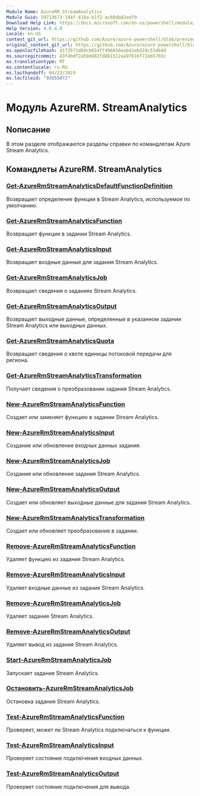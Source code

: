 ```yaml
---
Module Name: AzureRM.StreamAnalytics
Module Guid: 59713673-194f-418a-b1f2-ac60db82edf9
Download Help Link: https://docs.microsoft.com/en-us/powershell/module/azurerm.streamanalytics
Help Version: 4.0.4.0
Locale: en-US
content_git_url: https://github.com/Azure/azure-powershell/blob/preview/src/ResourceManager/StreamAnalytics/Commands.StreamAnalytics/help/AzureRM.StreamAnalytics.md
original_content_git_url: https://github.com/Azure/azure-powershell/blob/preview/src/ResourceManager/StreamAnalytics/Commands.StreamAnalytics/help/AzureRM.StreamAnalytics.md
ms.openlocfilehash: d173571d69cb654ff496656eabd1ebd19c53d64d
ms.sourcegitcommit: 43f4bdf2a59dd82fd881512aa9761bf72eb5703c
ms.translationtype: MT
ms.contentlocale: ru-RU
ms.lasthandoff: 04/23/2019
ms.locfileid: "93555072"
---
```

# Модуль AzureRM. StreamAnalytics
## Nописание
В этом разделе отображаются разделы справки по командлетам Azure Stream Analytics.

## Командлеты AzureRM. StreamAnalytics
### [Get-AzureRmStreamAnalyticsDefaultFunctionDefinition](Get-AzureRmStreamAnalyticsDefaultFunctionDefinition.md)
Возвращает определение функции в Stream Analytics, используемое по умолчанию.

### [Get-AzureRmStreamAnalyticsFunction](Get-AzureRmStreamAnalyticsFunction.md)
Возвращает функции в задании Stream Analytics.

### [Get-AzureRmStreamAnalyticsInput](Get-AzureRmStreamAnalyticsInput.md)
Возвращает входные данные для задания Stream Analytics.

### [Get-AzureRmStreamAnalyticsJob](Get-AzureRmStreamAnalyticsJob.md)
Возвращает сведения о заданиях Stream Analytics.

### [Get-AzureRmStreamAnalyticsOutput](Get-AzureRmStreamAnalyticsOutput.md)
Возвращает выходные данные, определенные в указанном задании Stream Analytics или выходных данных.

### [Get-AzureRmStreamAnalyticsQuota](Get-AzureRmStreamAnalyticsQuota.md)
Возвращает сведения о квоте единицы потоковой передачи для региона.

### [Get-AzureRmStreamAnalyticsTransformation](Get-AzureRmStreamAnalyticsTransformation.md)
Получает сведения о преобразовании задания Stream Analytics.

### [New-AzureRmStreamAnalyticsFunction](New-AzureRmStreamAnalyticsFunction.md)
Создает или заменяет функцию в задании Stream Analytics.

### [New-AzureRmStreamAnalyticsInput](New-AzureRmStreamAnalyticsInput.md)
Создание или обновление входных данных задания.

### [New-AzureRmStreamAnalyticsJob](New-AzureRmStreamAnalyticsJob.md)
Создание или обновление задания Stream Analytics.

### [New-AzureRmStreamAnalyticsOutput](New-AzureRmStreamAnalyticsOutput.md)
Создает или обновляет выходные данные для задания Stream Analytics.

### [New-AzureRmStreamAnalyticsTransformation](New-AzureRmStreamAnalyticsTransformation.md)
Создает или обновляет преобразование в задании.

### [Remove-AzureRmStreamAnalyticsFunction](Remove-AzureRmStreamAnalyticsFunction.md)
Удаляет функцию из задания Stream Analytics.

### [Remove-AzureRmStreamAnalyticsInput](Remove-AzureRmStreamAnalyticsInput.md)
Удаляет входные данные из задания Stream Analytics.

### [Remove-AzureRmStreamAnalyticsJob](Remove-AzureRmStreamAnalyticsJob.md)
Удаляет задание Stream Analytics.

### [Remove-AzureRmStreamAnalyticsOutput](Remove-AzureRmStreamAnalyticsOutput.md)
Удаляет вывод из задания Stream Analytics.

### [Start-AzureRmStreamAnalyticsJob](Start-AzureRmStreamAnalyticsJob.md)
Запускает задание Stream Analytics.

### [Остановить-AzureRmStreamAnalyticsJob](Stop-AzureRmStreamAnalyticsJob.md)
Остановка задания Stream Analytics.

### [Test-AzureRmStreamAnalyticsFunction](Test-AzureRmStreamAnalyticsFunction.md)
Проверяет, может ли Stream Analytics подключаться к функции.

### [Test-AzureRmStreamAnalyticsInput](Test-AzureRmStreamAnalyticsInput.md)
Проверяет состояние подключения входных данных.

### [Test-AzureRmStreamAnalyticsOutput](Test-AzureRmStreamAnalyticsOutput.md)
Проверяет состояние подключения для вывода.

